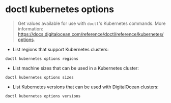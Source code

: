 # doctl kubernetes options

> Get values available for use with `doctl`'s Kubernetes commands.
> More information: <https://docs.digitalocean.com/reference/doctl/reference/kubernetes/options>.

- List regions that support Kubernetes clusters:

`doctl kubernetes options regions`

- List machine sizes that can be used in a Kubernetes cluster:

`doctl kubernetes options sizes`

- List Kubernetes versions that can be used with DigitalOcean clusters:

`doctl kubernetes options versions`

